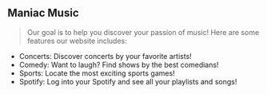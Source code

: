 ## Maniac Music
> Our goal is to help you discover your passion of music! Here are some features our website includes:
- Concerts: Discover concerts by your favorite artists!
- Comedy: Want to laugh? Find shows by the best comedians!
- Sports: Locate the most exciting sports games!
- Spotify: Log into your Spotify and see all your playlists and songs!
